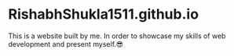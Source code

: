 # RishabhShukla1511.github.io
This is a website built by me. In order to showcase my skills of web development and present myself.😎